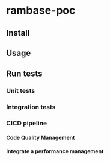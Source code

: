 # rambase-poc

## Install

## Usage

## Run tests

### Unit tests

### Integration tests

### CICD pipeline

#### Code Quality Management

#### Integrate a performance management


